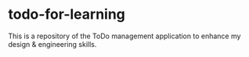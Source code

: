 # todo-for-learning
This is a repository of the ToDo management application to enhance my design &amp; engineering skills.
